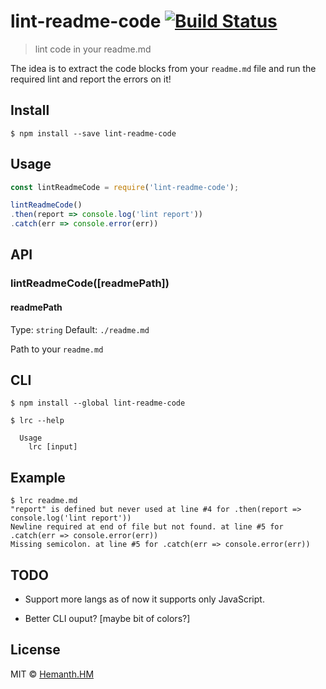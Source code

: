 # lint-readme-code [![Build Status](https://travis-ci.org/hemanth/lint-readme-code.svg?branch=master)](https://travis-ci.org/hemanth/lint-readme-code)

> lint code in your readme.md

The idea is to extract the code blocks from your `readme.md` file and run the required lint and report the errors on it!

## Install

```
$ npm install --save lint-readme-code
```


## Usage

```js
const lintReadmeCode = require('lint-readme-code');

lintReadmeCode()
.then(report => console.log('lint report'))
.catch(err => console.error(err))
```

## API

### lintReadmeCode([readmePath])

#### readmePath

Type: `string`
Default: `./readme.md`

Path to your `readme.md`

## CLI

```
$ npm install --global lint-readme-code
```

```
$ lrc --help

  Usage
    lrc [input]
```

## Example

```
$ lrc readme.md
"report" is defined but never used at line #4 for .then(report => console.log('lint report'))
Newline required at end of file but not found. at line #5 for .catch(err => console.error(err))
Missing semicolon. at line #5 for .catch(err => console.error(err))
```

## TODO

* Support more langs as of now it supports only JavaScript.

* Better CLI ouput? [maybe bit of colors?]

## License

MIT © [Hemanth.HM](http://h3manth.com)
